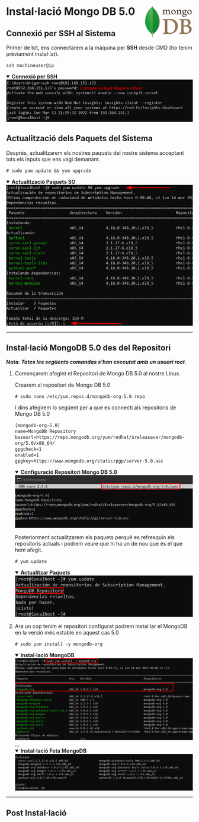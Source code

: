 # Instal·lació Mongo DB 5.0 <img align="right" width="130" src="../imatges/mongo_logo.png"/>

## Connexió per SSH al Sistema
Primer de tot, ens connectarem a la màquina per **SSH** desde CMD (ho tenim prèviament instal·lat).
```
ssh machineuser@ip 
```
<details open>
<summary><b>Connexió per SSH</b></summary>
<img src="captures/ssh.png">
</details>

## Actualització dels Paquets del Sistema
Després, actualitzarem els nostres paquets del nostre sistema acceptant tots els inputs que ens vagi demanant.
```
# sudo yum update && yum upgrade
```
<details open>
<summary><b>Actualització Paquets SO</b></summary>
<img src="captures/upgrade.png">
</details>
<hr>

## Instal·lació MongoDB 5.0 des del Repositori
**Nota**: ***Totes les següents comandas s'han executat amb un usuari root***.

1. Començarem afegint el Repositori de Mongo DB 5.0 al nostre Linux.
    
    Crearem el repositori de Mongo DB 5.0

    ```
    # sudo nano /etc/yum.repos.d/mongodb-org-5.0.repo
    ```

    I dins afegirem lo següent per a que es connecti als repositoris de Mongo DB 5.0

    ```
    [mongodb-org-5.0]
    name=MongoDB Repository
    baseurl=https://repo.mongodb.org/yum/redhat/$releasever/mongodb-org/5.0/x86_64/
    gpgcheck=1
    enabled=1
    gpgkey=https://www.mongodb.org/static/pgp/server-5.0.asc
    ```

    <details open>
    <summary><b>Configuració Repositori Mongo DB 5.0</b></summary>
    <img src="captures/repo_mongo.png">
    </details>
    

    Posteriorment actualitzarem els paquets perquè es refresquin els repositoris actuals i podrem veure que hi ha un de nou que és el que hem afegit.
    ```
    # yum update
    ```
    <details open>
    <summary><b>Actualitzar Paquets</b></summary>
    <img src="captures/update_repo.png">
    </details>

2. Ara un cop tenim el repositori configurat podrem instal·lar el MongoDB en la versió més estable en aquest cas 5.0

    ```
    # sudo yum install -y mongodb-org 
    ```
    <details open>
    <summary><b>Instal·lació MongoDB</b></summary>
    <img src="captures/install_mongo.png">
    </details>
    ...

    <details open>
    <summary><b>Instal·lació Feta MongoDB</b></summary>
    <img src="captures/install_mongo2.png">
    </details>
<hr>

## Post Instal·lació


